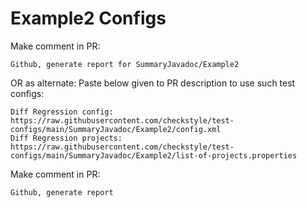 # Example2 Configs
Make comment in PR:
```
Github, generate report for SummaryJavadoc/Example2
```
OR as alternate:
Paste below given to PR description to use such test configs:
```
Diff Regression config: https://raw.githubusercontent.com/checkstyle/test-configs/main/SummaryJavadoc/Example2/config.xml
Diff Regression projects: https://raw.githubusercontent.com/checkstyle/test-configs/main/SummaryJavadoc/Example2/list-of-projects.properties
```
Make comment in PR:
```
Github, generate report
```
